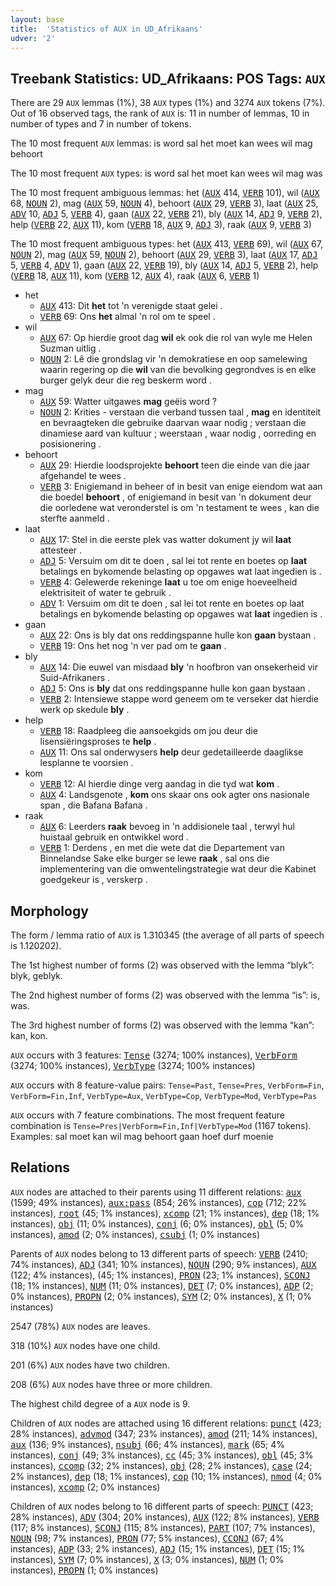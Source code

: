 ```yaml
---
layout: base
title:  'Statistics of AUX in UD_Afrikaans'
udver: '2'
---
```


## Treebank Statistics: UD_Afrikaans: POS Tags: `AUX`

There are 29 `AUX` lemmas (1%), 38 `AUX` types (1%) and 3274 `AUX` tokens (7%).
Out of 16 observed tags, the rank of `AUX` is: 11 in number of lemmas, 10 in number of types and 7 in number of tokens.

The 10 most frequent `AUX` lemmas: is word sal het moet kan wees wil mag behoort

The 10 most frequent `AUX` types:  is word sal het moet kan wees wil mag was

The 10 most frequent ambiguous lemmas: het (<tt><a href="af-pos-AUX.html">AUX</a></tt> 414, <tt><a href="af-pos-VERB.html">VERB</a></tt> 101), wil (<tt><a href="af-pos-AUX.html">AUX</a></tt> 68, <tt><a href="af-pos-NOUN.html">NOUN</a></tt> 2), mag (<tt><a href="af-pos-AUX.html">AUX</a></tt> 59, <tt><a href="af-pos-NOUN.html">NOUN</a></tt> 4), behoort (<tt><a href="af-pos-AUX.html">AUX</a></tt> 29, <tt><a href="af-pos-VERB.html">VERB</a></tt> 3), laat (<tt><a href="af-pos-AUX.html">AUX</a></tt> 25, <tt><a href="af-pos-ADV.html">ADV</a></tt> 10, <tt><a href="af-pos-ADJ.html">ADJ</a></tt> 5, <tt><a href="af-pos-VERB.html">VERB</a></tt> 4), gaan (<tt><a href="af-pos-AUX.html">AUX</a></tt> 22, <tt><a href="af-pos-VERB.html">VERB</a></tt> 21), bly (<tt><a href="af-pos-AUX.html">AUX</a></tt> 14, <tt><a href="af-pos-ADJ.html">ADJ</a></tt> 9, <tt><a href="af-pos-VERB.html">VERB</a></tt> 2), help (<tt><a href="af-pos-VERB.html">VERB</a></tt> 22, <tt><a href="af-pos-AUX.html">AUX</a></tt> 11), kom (<tt><a href="af-pos-VERB.html">VERB</a></tt> 18, <tt><a href="af-pos-AUX.html">AUX</a></tt> 9, <tt><a href="af-pos-ADJ.html">ADJ</a></tt> 3), raak (<tt><a href="af-pos-AUX.html">AUX</a></tt> 9, <tt><a href="af-pos-VERB.html">VERB</a></tt> 3)

The 10 most frequent ambiguous types:  het (<tt><a href="af-pos-AUX.html">AUX</a></tt> 413, <tt><a href="af-pos-VERB.html">VERB</a></tt> 69), wil (<tt><a href="af-pos-AUX.html">AUX</a></tt> 67, <tt><a href="af-pos-NOUN.html">NOUN</a></tt> 2), mag (<tt><a href="af-pos-AUX.html">AUX</a></tt> 59, <tt><a href="af-pos-NOUN.html">NOUN</a></tt> 2), behoort (<tt><a href="af-pos-AUX.html">AUX</a></tt> 29, <tt><a href="af-pos-VERB.html">VERB</a></tt> 3), laat (<tt><a href="af-pos-AUX.html">AUX</a></tt> 17, <tt><a href="af-pos-ADJ.html">ADJ</a></tt> 5, <tt><a href="af-pos-VERB.html">VERB</a></tt> 4, <tt><a href="af-pos-ADV.html">ADV</a></tt> 1), gaan (<tt><a href="af-pos-AUX.html">AUX</a></tt> 22, <tt><a href="af-pos-VERB.html">VERB</a></tt> 19), bly (<tt><a href="af-pos-AUX.html">AUX</a></tt> 14, <tt><a href="af-pos-ADJ.html">ADJ</a></tt> 5, <tt><a href="af-pos-VERB.html">VERB</a></tt> 2), help (<tt><a href="af-pos-VERB.html">VERB</a></tt> 18, <tt><a href="af-pos-AUX.html">AUX</a></tt> 11), kom (<tt><a href="af-pos-VERB.html">VERB</a></tt> 12, <tt><a href="af-pos-AUX.html">AUX</a></tt> 4), raak (<tt><a href="af-pos-AUX.html">AUX</a></tt> 6, <tt><a href="af-pos-VERB.html">VERB</a></tt> 1)


* het
  * <tt><a href="af-pos-AUX.html">AUX</a></tt> 413: Dit <b>het</b> tot 'n verenigde staat gelei .
  * <tt><a href="af-pos-VERB.html">VERB</a></tt> 69: Ons <b>het</b> almal 'n rol om te speel .
* wil
  * <tt><a href="af-pos-AUX.html">AUX</a></tt> 67: Op hierdie groot dag <b>wil</b> ek ook die rol van wyle me Helen Suzman uitlig .
  * <tt><a href="af-pos-NOUN.html">NOUN</a></tt> 2: Lê die grondslag vir 'n demokratiese en oop samelewing waarin regering op die <b>wil</b> van die bevolking gegrondves is en elke burger gelyk deur die reg beskerm word .
* mag
  * <tt><a href="af-pos-AUX.html">AUX</a></tt> 59: Watter uitgawes <b>mag</b> geëis word ?
  * <tt><a href="af-pos-NOUN.html">NOUN</a></tt> 2: Krities - verstaan die verband tussen taal , <b>mag</b> en identiteit en bevraagteken die gebruike daarvan waar nodig ; verstaan die dinamiese aard van kultuur ; weerstaan , waar nodig , oorreding en posisionering .
* behoort
  * <tt><a href="af-pos-AUX.html">AUX</a></tt> 29: Hierdie loodsprojekte <b>behoort</b> teen die einde van die jaar afgehandel te wees .
  * <tt><a href="af-pos-VERB.html">VERB</a></tt> 3: Enigiemand in beheer of in besit van enige eiendom wat aan die boedel <b>behoort</b> , of enigiemand in besit van 'n dokument deur die oorledene wat veronderstel is om 'n testament te wees , kan die sterfte aanmeld .
* laat
  * <tt><a href="af-pos-AUX.html">AUX</a></tt> 17: Stel in die eerste plek vas watter dokument jy wil <b>laat</b> attesteer .
  * <tt><a href="af-pos-ADJ.html">ADJ</a></tt> 5: Versuim om dit te doen , sal lei tot rente en boetes op <b>laat</b> betalings en bykomende belasting op opgawes wat laat ingedien is .
  * <tt><a href="af-pos-VERB.html">VERB</a></tt> 4: Gelewerde rekeninge <b>laat</b> u toe om enige hoeveelheid elektrisiteit of water te gebruik .
  * <tt><a href="af-pos-ADV.html">ADV</a></tt> 1: Versuim om dit te doen , sal lei tot rente en boetes op laat betalings en bykomende belasting op opgawes wat <b>laat</b> ingedien is .
* gaan
  * <tt><a href="af-pos-AUX.html">AUX</a></tt> 22: Ons is bly dat ons reddingspanne hulle kon <b>gaan</b> bystaan .
  * <tt><a href="af-pos-VERB.html">VERB</a></tt> 19: Ons het nog 'n ver pad om te <b>gaan</b> .
* bly
  * <tt><a href="af-pos-AUX.html">AUX</a></tt> 14: Die euwel van misdaad <b>bly</b> 'n hoofbron van onsekerheid vir Suid-Afrikaners .
  * <tt><a href="af-pos-ADJ.html">ADJ</a></tt> 5: Ons is <b>bly</b> dat ons reddingspanne hulle kon gaan bystaan .
  * <tt><a href="af-pos-VERB.html">VERB</a></tt> 2: Intensiewe stappe word geneem om te verseker dat hierdie werk op skedule <b>bly</b> .
* help
  * <tt><a href="af-pos-VERB.html">VERB</a></tt> 18: Raadpleeg die aansoekgids om jou deur die lisensiëringsproses te <b>help</b> .
  * <tt><a href="af-pos-AUX.html">AUX</a></tt> 11: Ons sal onderwysers <b>help</b> deur gedetailleerde daaglikse lesplanne te voorsien .
* kom
  * <tt><a href="af-pos-VERB.html">VERB</a></tt> 12: Al hierdie dinge verg aandag in die tyd wat <b>kom</b> .
  * <tt><a href="af-pos-AUX.html">AUX</a></tt> 4: Landsgenote , <b>kom</b> ons skaar ons ook agter ons nasionale span , die Bafana Bafana .
* raak
  * <tt><a href="af-pos-AUX.html">AUX</a></tt> 6: Leerders <b>raak</b> bevoeg in 'n addisionele taal , terwyl hul huistaal gebruik en ontwikkel word .
  * <tt><a href="af-pos-VERB.html">VERB</a></tt> 1: Derdens , en met die wete dat die Departement van Binnelandse Sake elke burger se lewe <b>raak</b> , sal ons die implementering van die omwentelingstrategie wat deur die Kabinet goedgekeur is , verskerp .

## Morphology

The form / lemma ratio of `AUX` is 1.310345 (the average of all parts of speech is 1.120202).

The 1st highest number of forms (2) was observed with the lemma “blyk”: blyk, geblyk.

The 2nd highest number of forms (2) was observed with the lemma “is”: is, was.

The 3rd highest number of forms (2) was observed with the lemma “kan”: kan, kon.

`AUX` occurs with 3 features: <tt><a href="af-feat-Tense.html">Tense</a></tt> (3274; 100% instances), <tt><a href="af-feat-VerbForm.html">VerbForm</a></tt> (3274; 100% instances), <tt><a href="af-feat-VerbType.html">VerbType</a></tt> (3274; 100% instances)

`AUX` occurs with 8 feature-value pairs: `Tense=Past`, `Tense=Pres`, `VerbForm=Fin`, `VerbForm=Fin,Inf`, `VerbType=Aux`, `VerbType=Cop`, `VerbType=Mod`, `VerbType=Pas`

`AUX` occurs with 7 feature combinations.
The most frequent feature combination is `Tense=Pres|VerbForm=Fin,Inf|VerbType=Mod` (1167 tokens).
Examples: sal moet kan wil mag behoort gaan hoef durf moenie


## Relations

`AUX` nodes are attached to their parents using 11 different relations: <tt><a href="af-dep-aux.html">aux</a></tt> (1599; 49% instances), <tt><a href="af-dep-aux-pass.html">aux:pass</a></tt> (854; 26% instances), <tt><a href="af-dep-cop.html">cop</a></tt> (712; 22% instances), <tt><a href="af-dep-root.html">root</a></tt> (45; 1% instances), <tt><a href="af-dep-xcomp.html">xcomp</a></tt> (21; 1% instances), <tt><a href="af-dep-dep.html">dep</a></tt> (18; 1% instances), <tt><a href="af-dep-obj.html">obj</a></tt> (11; 0% instances), <tt><a href="af-dep-conj.html">conj</a></tt> (6; 0% instances), <tt><a href="af-dep-obl.html">obl</a></tt> (5; 0% instances), <tt><a href="af-dep-amod.html">amod</a></tt> (2; 0% instances), <tt><a href="af-dep-csubj.html">csubj</a></tt> (1; 0% instances)

Parents of `AUX` nodes belong to 13 different parts of speech: <tt><a href="af-pos-VERB.html">VERB</a></tt> (2410; 74% instances), <tt><a href="af-pos-ADJ.html">ADJ</a></tt> (341; 10% instances), <tt><a href="af-pos-NOUN.html">NOUN</a></tt> (290; 9% instances), <tt><a href="af-pos-AUX.html">AUX</a></tt> (122; 4% instances),  (45; 1% instances), <tt><a href="af-pos-PRON.html">PRON</a></tt> (23; 1% instances), <tt><a href="af-pos-SCONJ.html">SCONJ</a></tt> (18; 1% instances), <tt><a href="af-pos-NUM.html">NUM</a></tt> (11; 0% instances), <tt><a href="af-pos-DET.html">DET</a></tt> (7; 0% instances), <tt><a href="af-pos-ADP.html">ADP</a></tt> (2; 0% instances), <tt><a href="af-pos-PROPN.html">PROPN</a></tt> (2; 0% instances), <tt><a href="af-pos-SYM.html">SYM</a></tt> (2; 0% instances), <tt><a href="af-pos-X.html">X</a></tt> (1; 0% instances)

2547 (78%) `AUX` nodes are leaves.

318 (10%) `AUX` nodes have one child.

201 (6%) `AUX` nodes have two children.

208 (6%) `AUX` nodes have three or more children.

The highest child degree of a `AUX` node is 9.

Children of `AUX` nodes are attached using 16 different relations: <tt><a href="af-dep-punct.html">punct</a></tt> (423; 28% instances), <tt><a href="af-dep-advmod.html">advmod</a></tt> (347; 23% instances), <tt><a href="af-dep-amod.html">amod</a></tt> (211; 14% instances), <tt><a href="af-dep-aux.html">aux</a></tt> (136; 9% instances), <tt><a href="af-dep-nsubj.html">nsubj</a></tt> (66; 4% instances), <tt><a href="af-dep-mark.html">mark</a></tt> (65; 4% instances), <tt><a href="af-dep-conj.html">conj</a></tt> (49; 3% instances), <tt><a href="af-dep-cc.html">cc</a></tt> (45; 3% instances), <tt><a href="af-dep-obl.html">obl</a></tt> (45; 3% instances), <tt><a href="af-dep-ccomp.html">ccomp</a></tt> (32; 2% instances), <tt><a href="af-dep-obj.html">obj</a></tt> (28; 2% instances), <tt><a href="af-dep-case.html">case</a></tt> (24; 2% instances), <tt><a href="af-dep-dep.html">dep</a></tt> (18; 1% instances), <tt><a href="af-dep-cop.html">cop</a></tt> (10; 1% instances), <tt><a href="af-dep-nmod.html">nmod</a></tt> (4; 0% instances), <tt><a href="af-dep-xcomp.html">xcomp</a></tt> (2; 0% instances)

Children of `AUX` nodes belong to 16 different parts of speech: <tt><a href="af-pos-PUNCT.html">PUNCT</a></tt> (423; 28% instances), <tt><a href="af-pos-ADV.html">ADV</a></tt> (304; 20% instances), <tt><a href="af-pos-AUX.html">AUX</a></tt> (122; 8% instances), <tt><a href="af-pos-VERB.html">VERB</a></tt> (117; 8% instances), <tt><a href="af-pos-SCONJ.html">SCONJ</a></tt> (115; 8% instances), <tt><a href="af-pos-PART.html">PART</a></tt> (107; 7% instances), <tt><a href="af-pos-NOUN.html">NOUN</a></tt> (98; 7% instances), <tt><a href="af-pos-PRON.html">PRON</a></tt> (77; 5% instances), <tt><a href="af-pos-CCONJ.html">CCONJ</a></tt> (67; 4% instances), <tt><a href="af-pos-ADP.html">ADP</a></tt> (33; 2% instances), <tt><a href="af-pos-ADJ.html">ADJ</a></tt> (15; 1% instances), <tt><a href="af-pos-DET.html">DET</a></tt> (15; 1% instances), <tt><a href="af-pos-SYM.html">SYM</a></tt> (7; 0% instances), <tt><a href="af-pos-X.html">X</a></tt> (3; 0% instances), <tt><a href="af-pos-NUM.html">NUM</a></tt> (1; 0% instances), <tt><a href="af-pos-PROPN.html">PROPN</a></tt> (1; 0% instances)


